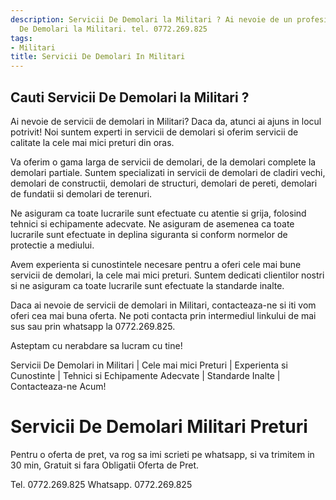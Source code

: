 ```yaml
---
description: Servicii De Demolari la Militari ? Ai nevoie de un profesionist in Servicii
  De Demolari la Militari. tel. 0772.269.825
tags:
- Militari
title: Servicii De Demolari In Militari
---
```



## Cauti Servicii De Demolari la Militari ?

Ai nevoie de servicii de demolari in Militari? Daca da, atunci ai ajuns in locul potrivit! Noi suntem experti in servicii de demolari si oferim servicii de calitate la cele mai mici preturi din oras. 

Va oferim o gama larga de servicii de demolari, de la demolari complete la demolari partiale. Suntem specializati in servicii de demolari de cladiri vechi, demolari de constructii, demolari de structuri, demolari de pereti, demolari de fundatii si demolari de terenuri. 

Ne asiguram ca toate lucrarile sunt efectuate cu atentie si grija, folosind tehnici si echipamente adecvate. Ne asiguram de asemenea ca toate lucrarile sunt efectuate in deplina siguranta si conform normelor de protectie a mediului. 

Avem experienta si cunostintele necesare pentru a oferi cele mai bune servicii de demolari, la cele mai mici preturi. Suntem dedicati clientilor nostri si ne asiguram ca toate lucrarile sunt efectuate la standarde inalte. 

Daca ai nevoie de servicii de demolari in Militari, contacteaza-ne si iti vom oferi cea mai buna oferta. Ne poti contacta prin intermediul linkului de mai sus sau prin whatsapp la 0772.269.825. 

Asteptam cu nerabdare sa lucram cu tine! 

Servicii De Demolari in Militari | Cele mai mici Preturi | Experienta si Cunostinte | Tehnici si Echipamente Adecvate | Standarde Inalte | Contacteaza-ne Acum!

# Servicii De Demolari Militari Preturi
Pentru o oferta de pret, va rog sa imi scrieti pe whatsapp, si va trimitem in 30 min, Gratuit si fara Obligatii Oferta de Pret.

Tel. 0772.269.825
Whatsapp. 0772.269.825